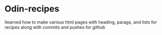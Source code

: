 # Odin-recipes



Ilearned how to make various html pages with heading, parags, and lists for recipes along with commits and pushes for github
